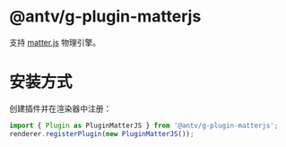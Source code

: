 # @antv/g-plugin-matterjs

支持 [matter.js](https://brm.io/matter-js/) 物理引擎。

# 安装方式

创建插件并在渲染器中注册：

```js
import { Plugin as PluginMatterJS } from '@antv/g-plugin-matterjs';
renderer.registerPlugin(new PluginMatterJS());
```
